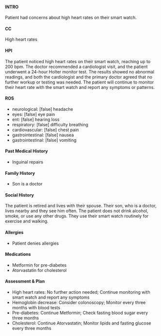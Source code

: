 #### INTRO 
Patient had concerns about high heart rates on their smart watch. 

#### CC 
High heart rates 

#### HPI 
The patient noticed high heart rates on their smart watch, reaching up to 200 bpm. The doctor recommended a cardiologist visit, and the patient underwent a 24-hour Holter monitor test. The results showed no abnormal readings, and both the cardiologist and the primary doctor agreed that no further workup or testing was needed. The patient will continue to monitor their heart rate with the smart watch and report any symptoms or patterns.

#### ROS 
- neurological: [false] headache 
- eyes: [false] eye pain 
- ent: [false] hearing loss 
- respiratory: [false] difficulty breathing 
- cardiovascular: [false] chest pain 
- gastrointestinal: [false] nausea 
- gastrointestinal: [false] vomiting 

#### Past Medical History 
- Inguinal repairs

#### Family History 
- Son is a doctor

#### Social History 
The patient is retired and lives with their spouse. Their son, who is a doctor, lives nearby and they see him often. The patient does not drink alcohol, smoke, or use any other drugs. They use their smart watch routinely for exercise and walking.

#### Allergies 
- Patient denies allergies

#### Medications 
- Metformin for pre-diabetes
- Atorvastatin for cholesterol

#### Assessment & Plan 
- High heart rates: No further action needed; Continue monitoring with smart watch and report any symptoms
- Hemoglobin decrease: Consider colonoscopy; Monitor every three months with blood tests
- Pre-diabetes: Continue Metformin; Check fasting blood sugar every three months
- Cholesterol: Continue Atorvastatin; Monitor lipids and fasting glucose every three months

